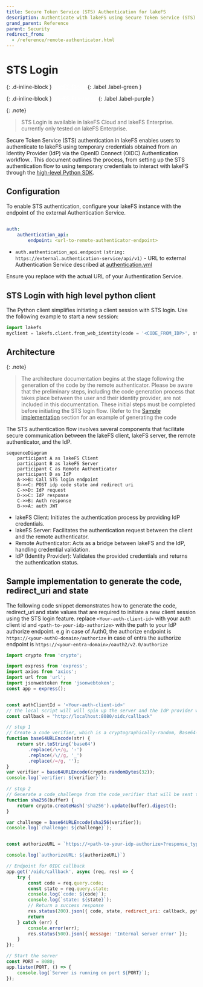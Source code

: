 ```yaml
---
title: Secure Token Service (STS) Authentication for lakeFS
description: Authenticate with lakeFS using Secure Token Service (STS) by leveraging a remote authenticator. This feature enables integration with Identity Providers (IdPs) for secure and efficient user authentication.
grand_parent: Reference
parent: Security
redirect_from:
  - /reference/remote-authenticator.html
---
```


# STS Login

{: .d-inline-block }
<a style="color: white;" href="#sso-for-lakefs-cloud">lakeFS Cloud</a>
{: .label .label-green }

{: .d-inline-block }
<a style="color: white;" href="#sso-for-lakefs-enterprise">lakeFS Enterprise</a>
{: .label .label-purple }

{: .note}
> STS Login is available in lakeFS Cloud and lakeFS Enterprise. currently only tested on lakeFS Enterprise.

Secure Token Service (STS) authentication in lakeFS enables users to authenticate to lakeFS using temporary credentials obtained from an Identity Provider (IdP) via the OpenID Connect (OIDC) Authentication workflow..
This document outlines the process, from setting up the STS authentication flow to using temporary credentials to interact with lakeFS through the [high-level Python SDK](../../integrations/python.md).

## Configuration

To enable STS authentication, configure your lakeFS instance with the endpoint of the external Authentication Service.


```yaml

auth:
    authentication_api:
        endpoint: <url-to-remote-authenticator-endpoint>


```

- `auth.authentication_api.endpoint` `(string: https://external.authentication-service/api/v1)` - URL to external Authentication Service described at [authentication.yml](https://github.com/treeverse/lakeFS/blob/master/api/authentication.yml)

Ensure you replace <url-to-remote-authenticator-endpoint> with the actual URL of your Authentication Service.


## STS Login with high level python client

The Python client simplifies initiating a client session with STS login. Use the following example to start a new session:

```python
import lakefs
myclient = lakefs.client.from_web_identity(code = '<CODE_FROM_IDP>', state = '<STATE_FROM_IDP>' , redirect_uri = '<URI_USED_FOR_REDIRECT_FROM_IDP>', ttl_seconds = 7200)
```

## Architecture

{: .note}
> The architecture documentation begins at the stage following the generation of the code by the remote authenticator.
> Please be aware that the preliminary steps, including the code generation process that takes place between the user and their identity provider, are not included in this documentation.
> These initial steps must be completed before initiating the STS login flow. (Refer to the [Sample implementation](#sample-implementation-to-generate-the-code-redirect_uri-and-state) section for an example of generating the code

The STS authentication flow involves several components that facilitate secure communication between the lakeFS client, lakeFS server, the remote authenticator, and the IdP.

```mermaid
sequenceDiagram
    participant A as lakeFS Client
    participant B as lakeFS Server
    participant C as Remote Authenticator
    participant D as IdP
    A->>B: Call STS login endpoint
    B->>C: POST idp code state and redirect uri
    C->>D: IdP request
    D->>C: IdP response
    C->>B: Auth response
    B->>A: auth JWT
```
- lakeFS Client: Initiates the authentication process by providing IdP credentials.
- lakeFS Server: Facilitates the authentication request between the client and the remote authenticator.
- Remote Authenticator: Acts as a bridge between lakeFS and the IdP, handling credential validation.
- IdP (Identity Provider): Validates the provided credentials and returns the authentication status.


## Sample implementation to generate the code, redirect_uri and state

The following code snippet demonstrates how to generate the code, redirect_uri and state values that are required to initiate a new client session using the STS login feature.
replace `<Your-auth-client-id>` with your auth client id and `<path-to-your-idp-authorize>` with the path to your IdP authorize endpoint.
e.g in case of Auth0, the authorize endpoint is `https://<your-auth0-domain>/authorize` in case of entra the authorize endpoint is `https://<your-entra-domain>/oauth2/v2.0/authorize`
```javascript
import crypto from 'crypto';

import express from 'express';
import axios from 'axios';
import url from 'url';
import jsonwebtoken from 'jsonwebtoken';
const app = express();


const authClientId = '<Your-auth-client-id>'
// the local script will will spin up the server and the IdP provider will return to this endpoint the response.
const callback = "http://localhost:8080/oidc/callback"

// step 1 
// Create a code_verifier, which is a cryptographically-random, Base64-encoded key that will eventually be sent to Auth0 to request tokens.
function base64URLEncode(str) {
    return str.toString('base64')
        .replace(/\+/g, '-')
        .replace(/\//g, '_')
        .replace(/=/g, '');
}
var verifier = base64URLEncode(crypto.randomBytes(32));
console.log(`verifier: ${verifier}`);

// step 2 
// Generate a code_challenge from the code_verifier that will be sent to Auth0 to request an authorization_code.
function sha256(buffer) {
    return crypto.createHash('sha256').update(buffer).digest();
}

var challenge = base64URLEncode(sha256(verifier));
console.log(`challenge: ${challenge}`);


const authorizeURL = `https://<path-to-your-idp-authorize>?response_type=code&code_challenge=${challenge}&code_challenge_method=S256&client_id=${auth0ClientId}&redirect_uri=${callback}&scope=openid&state=${verifier}`

console.log(`authorizeURL: ${authorizeURL}`)

// Endpoint for OIDC callback
app.get('/oidc/callback', async (req, res) => {
    try {
        const code = req.query.code;
        const state = req.query.state;
        console.log(`code: ${code}`);
        console.log(`state: ${state}`);
        // Return a success response
        res.status(200).json({ code, state, redirect_uri: callback, python-cmd: `lakefs.client.from_web_identity(code = ${code} redirect_uri = ${callback} state = ${state}, ttl_seconds = 7200) ` });
        return
    } catch (err) {
        console.error(err);
        res.status(500).json({ message: 'Internal server error' });
    }
});

// Start the server
const PORT = 8080;
app.listen(PORT, () => {
    console.log(`Server is running on port ${PORT}`);
});
```
